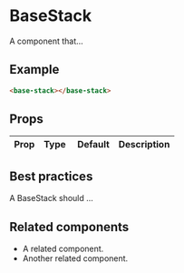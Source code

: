 # BaseStack

A component that...

## Example

```html
<base-stack></base-stack>
```

## Props

Prop | Type | Default | Description
--- | --- | --- | ---

## Best practices

A BaseStack should ...

## Related components

- A related component.
- Another related component.
